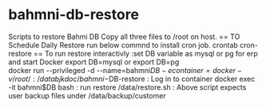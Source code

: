 # bahmni-db-restore
Scripts to restore Bahmi DB
Copy all three files to /root on host.
== TO Schedule Daily Restore run below commnd to install cron job.
  crontab cron-restore
== To run restore interactivly 
   :set DB variable as mysql or pg for erp and start Docker
   export DB=mysql or
   export DB=pg  
   docker run --privileged -d --name=bahmni$DB -e container=docker -v /root/:/data  bjkdoc/bahmni-$DB-restore 
   : Log in to container
   docker exec -it bahmni$DB  bash
   : run restore 
   /data/restore.sh 
   : Above script expects user backup files under /data/backup/customer



